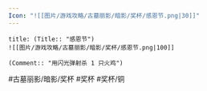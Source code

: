 ```yaml
---
Icon: "![[图片/游戏攻略/古墓丽影/暗影/奖杯/感恩节.png|30]]"
---
```

```ad-common-bronze-trophy
title: (Title:: "感恩节")
![[图片/游戏攻略/古墓丽影/暗影/奖杯/感恩节.png|100]]

(Comment:: "用闪光弹射杀 1 只火鸡")
```

#古墓丽影/暗影/奖杯 #奖杯 #奖杯/铜

